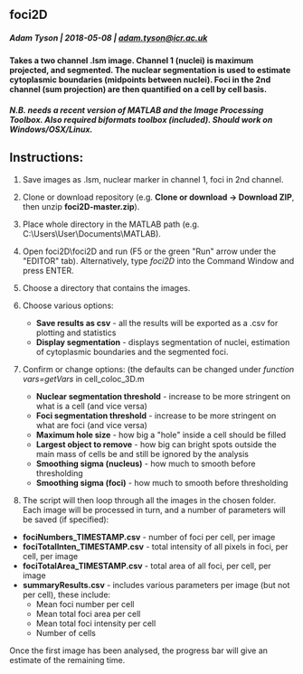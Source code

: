 ## foci2D
##### Adam Tyson | 2018-05-08 | adam.tyson@icr.ac.uk

#### Takes a two channel .lsm image. Channel 1 (nuclei) is maximum projected, and segmented. The nuclear segmentation is used to estimate cytoplasmic boundaries (midpoints between nuclei). Foci in the 2nd channel (sum projection) are then quantified on a cell by cell basis.

##### N.B. needs a recent version of MATLAB and the Image Processing Toolbox. Also required biformats toolbox (included). Should work on Windows/OSX/Linux.

## Instructions:

1. Save images as .lsm, nuclear marker in channel 1, foci in 2nd channel.
2. Clone or download repository (e.g. **Clone or download -> Download ZIP**, then unzip **foci2D-master.zip**).
3. Place whole directory in the MATLAB path (e.g. C:\\Users\\User\\Documents\\MATLAB).
4. Open foci2D\\foci2D and run (F5 or the green "Run" arrow under the "EDITOR" tab). Alternatively, type *foci2D* into the Command Window and press ENTER.
5. Choose a directory that contains the images.
6. Choose various options:
    * **Save results as csv** - all the results will be exported as a .csv for plotting and statistics
    * **Display segmentation** - displays segmentation of nuclei, estimation of cytoplasmic boundaries and the segmented foci.

7. Confirm or change options: (the defaults can be changed under *function vars=getVars* in cell_coloc_3D.m
    * **Nuclear segmentation threshold** -  increase to be more stringent on what is a cell (and vice versa)
    * **Foci segmentation threshold** -  increase to be more stringent on what are foci (and vice versa)
    * **Maximum hole size** - how big a "hole" inside a cell should be filled
    * **Largest object to remove** - how big can bright spots outside the main mass of cells be and still be ignored by the analysis
    * **Smoothing sigma (nucleus)** - how much to smooth before thresholding
    * **Smoothing sigma (foci)** - how much to smooth before thresholding

8. The script will then loop through all the images in the chosen folder. Each image will be processed in turn, and a number of parameters will be saved (if specified):

  * **fociNumbers_TIMESTAMP.csv** - number of foci per cell, per image
  * **fociTotalInten_TIMESTAMP.csv** - total intensity of all pixels in foci, per cell, per image
  * **fociTotalArea_TIMESTAMP.csv** - total area of all foci, per cell, per image
  * **summaryResults.csv** - includes various parameters per image (but not per cell), these include:
    * Mean foci number per cell
    * Mean total foci area per cell
    * Mean total foci intensity per cell
    * Number of cells

Once the first image has been analysed, the progress bar will give an estimate of the remaining time.
